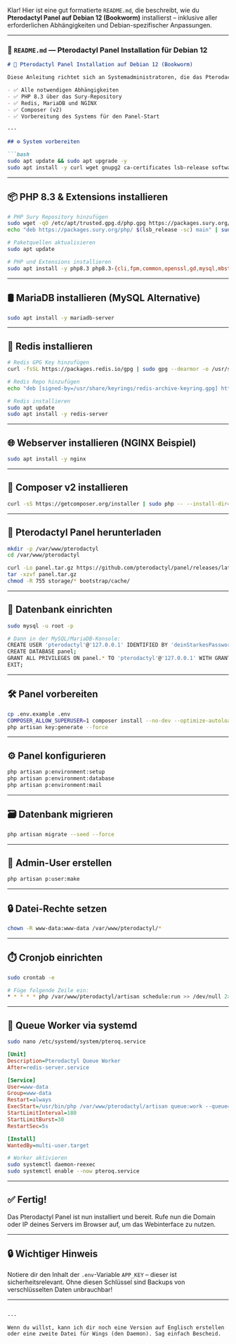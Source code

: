 Klar! Hier ist eine gut formatierte `README.md`, die beschreibt, wie du **Pterodactyl Panel auf Debian 12 (Bookworm)** installierst – inklusive aller erforderlichen Abhängigkeiten und Debian-spezifischer Anpassungen.

---

### 📄 `README.md` — Pterodactyl Panel Installation für **Debian 12**

````markdown
# 🧩 Pterodactyl Panel Installation auf Debian 12 (Bookworm)

Diese Anleitung richtet sich an Systemadministratoren, die das Pterodactyl Panel auf einem frischen **Debian 12 Server** installieren möchten. Die Anleitung beinhaltet:

- ✅ Alle notwendigen Abhängigkeiten
- ✅ PHP 8.3 über das Sury-Repository
- ✅ Redis, MariaDB und NGINX
- ✅ Composer (v2)
- ✅ Vorbereitung des Systems für den Panel-Start

---

## ⚙️ System vorbereiten

```bash
sudo apt update && sudo apt upgrade -y
sudo apt install -y curl wget gnupg2 ca-certificates lsb-release software-properties-common apt-transport-https unzip tar git
````

---

## 📦 PHP 8.3 & Extensions installieren

```bash
# PHP Sury Repository hinzufügen
sudo wget -qO /etc/apt/trusted.gpg.d/php.gpg https://packages.sury.org/php/apt.gpg
echo "deb https://packages.sury.org/php/ $(lsb_release -sc) main" | sudo tee /etc/apt/sources.list.d/php.list

# Paketquellen aktualisieren
sudo apt update

# PHP und Extensions installieren
sudo apt install -y php8.3 php8.3-{cli,fpm,common,openssl,gd,mysql,mbstring,tokenizer,bcmath,xml,curl,zip}
```

---

## 🛢️ MariaDB installieren (MySQL Alternative)

```bash
sudo apt install -y mariadb-server
```

---

## 🧠 Redis installieren

```bash
# Redis GPG Key hinzufügen
curl -fsSL https://packages.redis.io/gpg | sudo gpg --dearmor -o /usr/share/keyrings/redis-archive-keyring.gpg

# Redis Repo hinzufügen
echo "deb [signed-by=/usr/share/keyrings/redis-archive-keyring.gpg] https://packages.redis.io/deb $(lsb_release -cs) main" | sudo tee /etc/apt/sources.list.d/redis.list

# Redis installieren
sudo apt update
sudo apt install -y redis-server
```

---

## 🌐 Webserver installieren (NGINX Beispiel)

```bash
sudo apt install -y nginx
```

---

## 🎼 Composer v2 installieren

```bash
curl -sS https://getcomposer.org/installer | sudo php -- --install-dir=/usr/local/bin --filename=composer
```

---

## 📁 Pterodactyl Panel herunterladen

```bash
mkdir -p /var/www/pterodactyl
cd /var/www/pterodactyl

curl -Lo panel.tar.gz https://github.com/pterodactyl/panel/releases/latest/download/panel.tar.gz
tar -xzvf panel.tar.gz
chmod -R 755 storage/* bootstrap/cache/
```

---

## 🧩 Datenbank einrichten

```bash
sudo mysql -u root -p

# Dann in der MySQL/MariaDB-Konsole:
CREATE USER 'pterodactyl'@'127.0.0.1' IDENTIFIED BY 'deinStarkesPasswort';
CREATE DATABASE panel;
GRANT ALL PRIVILEGES ON panel.* TO 'pterodactyl'@'127.0.0.1' WITH GRANT OPTION;
EXIT;
```

---

## 🛠️ Panel vorbereiten

```bash
cp .env.example .env
COMPOSER_ALLOW_SUPERUSER=1 composer install --no-dev --optimize-autoloader
php artisan key:generate --force
```

---

## ⚙️ Panel konfigurieren

```bash
php artisan p:environment:setup
php artisan p:environment:database
php artisan p:environment:mail
```

---

## 🗃️ Datenbank migrieren

```bash
php artisan migrate --seed --force
```

---

## 👤 Admin-User erstellen

```bash
php artisan p:user:make
```

---

## 🔒 Datei-Rechte setzen

```bash
chown -R www-data:www-data /var/www/pterodactyl/*
```

---

## ⏱️ Cronjob einrichten

```bash
sudo crontab -e

# Füge folgende Zeile ein:
* * * * * php /var/www/pterodactyl/artisan schedule:run >> /dev/null 2>&1
```

---

## 🔄 Queue Worker via systemd

```bash
sudo nano /etc/systemd/system/pteroq.service
```

```ini
[Unit]
Description=Pterodactyl Queue Worker
After=redis-server.service

[Service]
User=www-data
Group=www-data
Restart=always
ExecStart=/usr/bin/php /var/www/pterodactyl/artisan queue:work --queue=high,standard,low --sleep=3 --tries=3
StartLimitInterval=180
StartLimitBurst=30
RestartSec=5s

[Install]
WantedBy=multi-user.target
```

```bash
# Worker aktivieren
sudo systemctl daemon-reexec
sudo systemctl enable --now pteroq.service
```

---

## ✅ Fertig!

Das Pterodactyl Panel ist nun installiert und bereit. Rufe nun die Domain oder IP deines Servers im Browser auf, um das Webinterface zu nutzen.

---

## 🔒 Wichtiger Hinweis

Notiere dir den Inhalt der `.env`-Variable `APP_KEY` – dieser ist sicherheitsrelevant. Ohne diesen Schlüssel sind Backups von verschlüsselten Daten unbrauchbar!

---

```

---

Wenn du willst, kann ich dir noch eine Version auf Englisch erstellen oder eine zweite Datei für Wings (den Daemon). Sag einfach Bescheid.
```

